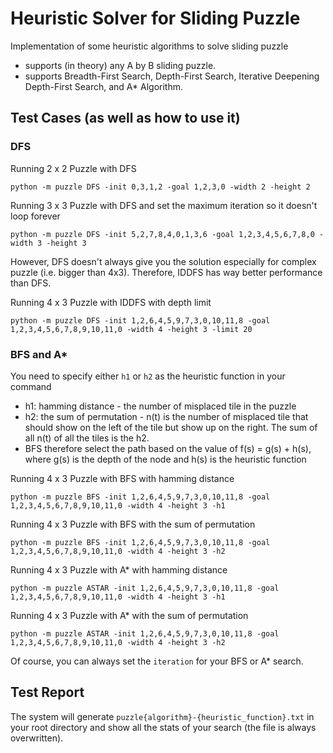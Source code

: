 # Heuristic Solver for Sliding Puzzle

Implementation of some heuristic algorithms to solve sliding puzzle

- supports (in theory) any A by B sliding puzzle.
- supports Breadth-First Search, Depth-First Search, Iterative Deepening Depth-First Search, and A* Algorithm.

## Test Cases (as well as how to use it)

### DFS

Running 2 x 2 Puzzle with DFS
```
python -m puzzle DFS -init 0,3,1,2 -goal 1,2,3,0 -width 2 -height 2
```

Running 3 x 3 Puzzle with DFS and set the maximum iteration so it doesn't loop forever
```
python -m puzzle DFS -init 5,2,7,8,4,0,1,3,6 -goal 1,2,3,4,5,6,7,8,0 -width 3 -height 3
```

However, DFS doesn't always give you the solution especially for complex puzzle (i.e. bigger than 4x3). Therefore, IDDFS has way better performance than DFS.

Running 4 x 3 Puzzle with IDDFS with depth limit
```
python -m puzzle DFS -init 1,2,6,4,5,9,7,3,0,10,11,8 -goal 1,2,3,4,5,6,7,8,9,10,11,0 -width 4 -height 3 -limit 20
```

### BFS and A*

You need to specify either `h1` or `h2` as the heuristic function in your command
- h1: hamming distance - the number of misplaced tile in the puzzle
- h2: the sum of permutation - n(t) is the number of misplaced tile that should show on the left of the tile but show up on the right. The sum of all n(t) of all the tiles is the h2.
- BFS therefore select the path based on the value of f(s) = g(s) + h(s), where g(s) is the depth of the node and h(s) is the heuristic function

Running 4 x 3 Puzzle with BFS with hamming distance
```
python -m puzzle BFS -init 1,2,6,4,5,9,7,3,0,10,11,8 -goal 1,2,3,4,5,6,7,8,9,10,11,0 -width 4 -height 3 -h1
```

Running 4 x 3 Puzzle with BFS with the sum of permutation
```
python -m puzzle BFS -init 1,2,6,4,5,9,7,3,0,10,11,8 -goal 1,2,3,4,5,6,7,8,9,10,11,0 -width 4 -height 3 -h2
```

Running 4 x 3 Puzzle with A* with hamming distance
```
python -m puzzle ASTAR -init 1,2,6,4,5,9,7,3,0,10,11,8 -goal 1,2,3,4,5,6,7,8,9,10,11,0 -width 4 -height 3 -h1
```

Running 4 x 3 Puzzle with A* with the sum of permutation
```
python -m puzzle ASTAR -init 1,2,6,4,5,9,7,3,0,10,11,8 -goal 1,2,3,4,5,6,7,8,9,10,11,0 -width 4 -height 3 -h2
```

Of course, you can always set the `iteration` for your BFS or A* search.

## Test Report

The system will generate `puzzle{algorithm}-{heuristic_function}.txt` in your root directory and show all the stats of your search (the file is always overwritten).




